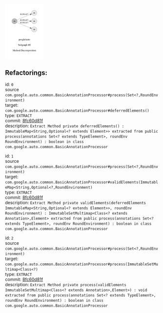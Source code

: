<img src=subgraph_atomic_0.svg width=25%>

## Refactorings:

id: `0`\
source `com.google.auto.common.BasicAnnotationProcessor#process(Set<?,RoundEnvironment)`\
target: `com.google.auto.common.BasicAnnotationProcessor#deferredElements()`\
type: `EXTRACT`\
commit: [8fc60d81f](https://github.com/google/auto/commit/8fc60d81fe0e46e7e5c96e71d4a93fcadc6bde4f)\
description: `Extract Method private deferredElements() : ImmutableMap<String,Optional<? extends Element>> extracted from public process(annotations Set<? extends TypeElement>, roundEnv RoundEnvironment) : boolean in class com.google.auto.common.BasicAnnotationProcessor`

id: `1`\
source `com.google.auto.common.BasicAnnotationProcessor#process(Set<?,RoundEnvironment)`\
target: `com.google.auto.common.BasicAnnotationProcessor#validElements(ImmutableMap<String,Optional<?,RoundEnvironment)`\
type: `EXTRACT`\
commit: [8fc60d81f](https://github.com/google/auto/commit/8fc60d81fe0e46e7e5c96e71d4a93fcadc6bde4f)\
description: `Extract Method private validElements(deferredElements ImmutableMap<String,Optional<? extends Element>>, roundEnv RoundEnvironment) : ImmutableSetMultimap<Class<? extends Annotation>,Element> extracted from public process(annotations Set<? extends TypeElement>, roundEnv RoundEnvironment) : boolean in class com.google.auto.common.BasicAnnotationProcessor`

id: `2`\
source `com.google.auto.common.BasicAnnotationProcessor#process(Set<?,RoundEnvironment)`\
target: `com.google.auto.common.BasicAnnotationProcessor#process(ImmutableSetMultimap<Class<?)`\
type: `EXTRACT`\
commit: [8fc60d81f](https://github.com/google/auto/commit/8fc60d81fe0e46e7e5c96e71d4a93fcadc6bde4f)\
description: `Extract Method private process(validElements ImmutableSetMultimap<Class<? extends Annotation>,Element>) : void extracted from public process(annotations Set<? extends TypeElement>, roundEnv RoundEnvironment) : boolean in class com.google.auto.common.BasicAnnotationProcessor`

